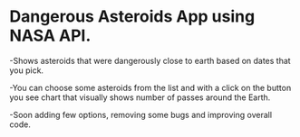 # Dangerous Asteroids App using NASA API.

-Shows asteroids that were dangerously close to earth based on dates that you pick.

-You can choose some asteroids from the list and with a click on the button you see chart that visually shows number of passes around the Earth.

-Soon adding few options, removing some bugs and improving overall code.
